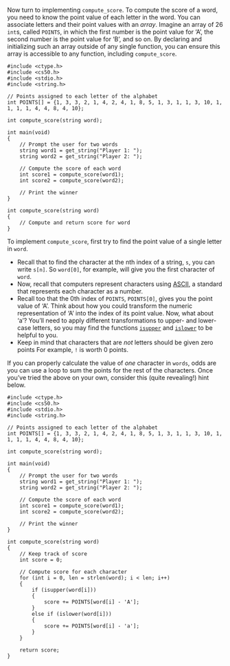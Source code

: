 Now turn to implementing `compute_score`. To compute the score of a word, you need to know the point value of each letter in the word. You can associate letters and their point values with an _array_. Imagine an array of 26 `int`s, called `POINTS`, in which the first number is the point value for ‘A’, the second number is the point value for ‘B’, and so on. By declaring and initializing such an array outside of any single function, you can ensure this array is accessible to any function, including `compute_score`.

    #include <ctype.h>
    #include <cs50.h>
    #include <stdio.h>
    #include <string.h>

    // Points assigned to each letter of the alphabet
    int POINTS[] = {1, 3, 3, 2, 1, 4, 2, 4, 1, 8, 5, 1, 3, 1, 1, 3, 10, 1, 1, 1, 1, 4, 4, 8, 4, 10};

    int compute_score(string word);

    int main(void)
    {
        // Prompt the user for two words
        string word1 = get_string("Player 1: ");
        string word2 = get_string("Player 2: ");

        // Compute the score of each word
        int score1 = compute_score(word1);
        int score2 = compute_score(word2);

        // Print the winner
    }

    int compute_score(string word)
    {
        // Compute and return score for word
    }

To implement `compute_score`, first try to find the point value of a single letter in `word`.

- Recall that to find the character at the nth index of a string, `s`, you can write `s[n]`. So `word[0]`, for example, will give you the first character of `word`.
- Now, recall that computers represent characters using [ASCII](http://asciitable.com/), a standard that represents each character as a number.
- Recall too that the 0th index of `POINTS`, `POINTS[0]`, gives you the point value of ‘A’. Think about how you could transform the numeric representation of ‘A’ into the index of its point value. Now, what about ‘a’? You’ll need to apply different transformations to upper- and lower-case letters, so you may find the functions [`isupper`](https://manual.cs50.io/3/isupper) and [`islower`](https://manual.cs50.io/3/islower) to be helpful to you.
- Keep in mind that characters that are _not_ letters should be given zero points For example, `!` is worth 0 points.

If you can properly calculate the value of _one_ character in `words`, odds are you can use a loop to sum the points for the rest of the characters. Once you’ve tried the above on your own, consider this (quite revealing!) hint below.

    #include <ctype.h>
    #include <cs50.h>
    #include <stdio.h>
    #include <string.h>

    // Points assigned to each letter of the alphabet
    int POINTS[] = {1, 3, 3, 2, 1, 4, 2, 4, 1, 8, 5, 1, 3, 1, 1, 3, 10, 1, 1, 1, 1, 4, 4, 8, 4, 10};

    int compute_score(string word);

    int main(void)
    {
        // Prompt the user for two words
        string word1 = get_string("Player 1: ");
        string word2 = get_string("Player 2: ");

        // Compute the score of each word
        int score1 = compute_score(word1);
        int score2 = compute_score(word2);

        // Print the winner
    }

    int compute_score(string word)
    {
        // Keep track of score
        int score = 0;

        // Compute score for each character
        for (int i = 0, len = strlen(word); i < len; i++)
        {
            if (isupper(word[i]))
            {
                score += POINTS[word[i] - 'A'];
            }
            else if (islower(word[i]))
            {
                score += POINTS[word[i] - 'a'];
            }
        }

        return score;
    }
